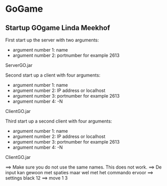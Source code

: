 # GoGame

Startup GOgame Linda Meekhof
-------------------------------

First start up the server with two arguments:
- argument number 1: name
- argument number 2: portnumber for example 2613

ServerGO.jar

Second start up a client with four arguments:
- argument number 1: name
- argument number 2: IP address or localhost
- argument number 3: portnumber for example 2613
- argument number 4: -N

ClientGO.jar 

Third start up a second client with four arguments:
- argument number 1: name
- argument number 2: IP address or localhost
- argument number 3: portnumber for example 2613
- argument number 4: -N

ClientGO.jar 

==> Make sure you do not use the same names. This does not work.
==> De input kan gewoon met spaties maar wel met het commando ervoor
==> settings black 12
==> move 1 3
